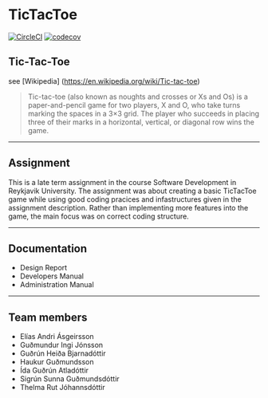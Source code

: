 # TicTacToe
[![CircleCI](https://circleci.com/gh/ComputerFriendz/TicTacToe/tree/master.svg?style=svg)](https://circleci.com/gh/ComputerFriendz/TicTacToe/tree/master)
[![codecov](https://codecov.io/gh/ComputerFriendz/TicTacToe/branch/master/graph/badge.svg)](https://codecov.io/gh/ComputerFriendz/TicTacToe)

## Tic-Tac-Toe
see [Wikipedia]
(https://en.wikipedia.org/wiki/Tic-tac-toe)

> Tic-tac-toe (also known as noughts and crosses or Xs and Os) is a paper-and-pencil game for two players, X and O, who take turns marking the spaces in a 3×3 grid. The player who succeeds in placing three of their marks in a horizontal, vertical, or diagonal row wins the game.

----
## Assignment
This is a late term assignment in the course Software Development in Reykjavik University.
The assignment was about creating a basic TicTacToe game while using good coding pracices and infastructures given in the assignment description. Rather than implementing more features into the game, the main focus was on correct coding structure.

----
## Documentation
* Design Report
* Developers Manual
* Administration Manual

----
## Team members
* Elías Andri Ásgeirsson
* Guðmundur Ingi Jónsson
* Guðrún Heiða Bjarnadóttir
* Haukur Guðmundsson
* Ída Guðrún Atladóttir
* Sigrún Sunna Guðmundsdóttir
* Thelma Rut Jóhannsdóttir
